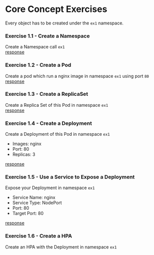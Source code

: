 # Core Concept Exercises
Every object has to be created under the `ex1` namespace.

### Exercise 1.1 - Create a Namespace
Create a Namespace call `ex1`   
[response](responses/ex1/ex1-create-namespace.yaml)

### Exercise 1.2 - Create a Pod
Create a pod which run a nginx image in namespace `ex1` using port `80`
[response](responses/ex1/ex1-create-pod.yaml)

### Exercise 1.3 - Create a ReplicaSet
Create a Replica Set of this Pod in namespace `ex1`   
[response](responses/ex1/ex1-create-rs.yaml)

### Exercise 1.4 - Create a Deployment
Create a Deployment of this Pod in namespace `ex1`

- Images: nginx
- Port: 80  
- Replicas: 3

[response](responses/ex1/ex1-create-deploy.yaml)

### Exercise 1.5 - Use a Service to Expose a Deployment
Expose your Deployment in namespace `ex1`

- Service Name: nginx
- Service Type: NodePort
- Port: 80
- Target Port: 80

[response](responses/ex1/ex1-create-service.yaml)

### Exercise 1.6 - Create a HPA

Create an HPA with the Deployment in namespace `ex1`


